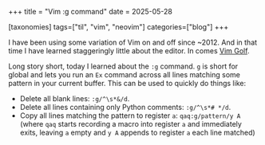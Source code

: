 +++
title = "Vim :g command"
date = 2025-05-28

[taxonomies]
tags=["til", "vim", "neovim"]
categories=["blog"]
+++

I have been using some variation of Vim on and off since ~2012. And in that time I have
learned staggeringly little about the editor. In comes [Vim
Golf](https://www.vimgolf.com/).

Long story short, today I learned about the `:g` command. `g` is short for global and
lets you run an `Ex` command across all lines matching some pattern in your current
buffer. This can be used to quickly do things like:

- Delete all blank lines: `:g/^\s*&/d`.
- Delete all lines containing only Python comments: `:g/^\s*# */d`.
- Copy all lines matching the pattern to register `a`: `qaq:g/pattern/y A` (where `qaq`
starts recording a macro into register `a` and immediately exits, leaving `a` empty and
`y A` appends to register `a` each line matched)
